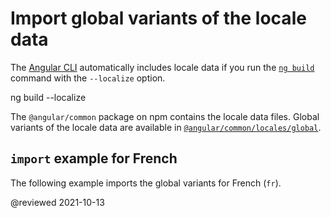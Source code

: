 # Import global variants of the locale data

The [Angular CLI][AioCliMain] automatically includes locale data if you run the [`ng build`][AioCliBuild] command with the `--localize` option.

<!--todo: replace with code-example -->

<code-example language="sh">

ng build --localize

</code-example>

The `@angular/common` package on npm contains the locale data files.
Global variants of the locale data are available in [`@angular/common/locales/global`][GithubAngularAngularTreeMasterPackagesCommonLocalesGlobal].

## `import` example for French

The following example imports the global variants for French (`fr`).

<code-example path="i18n/doc-files/app.module.ts" header="src/app/app.module.ts" region="global-locale"></code-example>

<!-- links -->

[AioCliMain]: cli "CLI Overview and Command Reference | Angular"
[AioCliBuild]: cli/build "ng build | CLI | Angular"

<!-- external links -->

[GithubAngularAngularTreeMasterPackagesCommonLocales]: https://github.com/angular/angular/tree/master/packages/common/locales "angular/packages/common/locales | angular/angular | GitHub"
[GithubAngularAngularTreeMasterPackagesCommonLocalesGlobal]: https://github.com/angular/angular/tree/master/packages/common/locales/global "angular/packages/common/locales/global | angular/angular | GitHub"

<!-- end links -->

@reviewed 2021-10-13
